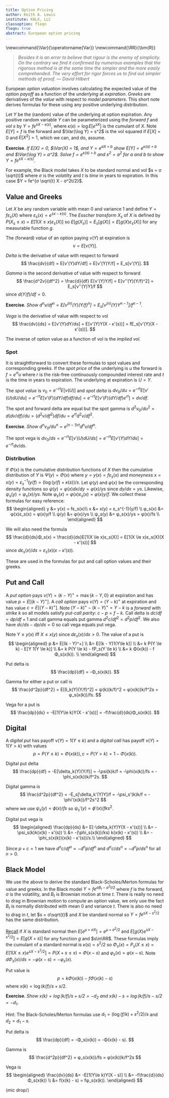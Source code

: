 ```yaml
---
title: Option Pricing
author: Keith A. Lewis
institute: KALX, LLC
classoption: fleqn
fleqn: true
abstract: European option pricing
...
```


\newcommand{\Var}{\operatorname{Var}}
\newcommand{\RR}{\bm{R}}

> _Besides it is an error to believe that rigour is the enemy of simplicity. 
> On the contrary we find it confirmed by numerous examples that the rigorous 
> method is at the same time the simpler and the more easily comprehended. 
> The very effort for rigor forces us to find out simpler methods of proof. 
> &mdash; David Hilbert_

European _option valuation_ involves calculating the expected value of
the _option payoff_ as a function of the _underlying_ at _expiration_.
_Greeks_ are derivatives of the _value_ with respect to _model parameters_.
This short note derives formulas for these using any positive underlying distribution.

Let $Y$ be the (random) value of the underlying at option expiration.
Any positive random variable $Y$ can be parameterized using the _forward_ $f$
and _vol_ $s$ by
$Y = f e^{s X - κ(s)}$, where $κ(s) = \log E[e^{s X}]$ is the cumulant of $X$.
Note $E[Y] = f$ is the forward and $\Var(\log Y) = s^2$ is the vol squared
if $E[X] = 0$ and $E[X^2] = 1$, which we can, and do, assume.

__Exercise__. _If $E[X] = 0$, $\Var(X) = 1$, and $Y = e^{aX + b}$
show $E[Y] = e^{κ(a) + b}$ and $\Var(\log Y) = a^2$.
Solve $f = e^{κ(a) + b}$ and $s^2 = a^2$ for $a$ and $b$
to show $Y = fe^{sX - κ(s)}$_.

For example, the Black model takes $X$ to be standard normal and vol
$s = σ \sqrt{t}$ where $σ$ is the _volatilty_ and $t$ is _time_ in years to expiration.
In this case $Y = fe^{σ \sqrt{t} X - σ^2t/2}$.

## Value and Greeks

Let $X$ be any random variable with mean 0 and variance 1 and define
$Y = fε_s(X)$ where $ε_s(x) = e^{sx - κ(s)}$.
The _Esscher transform_ $X_s$
of $X$ is defined by $P(X_s\le x) = E[1(X\le x)ε_s(X)]$
so $E[g(X_s)] = E_s[g(X)] = E[g(X)ε_s(X)]$ for any measurable function $g$.

The (forward) _value_ of an option paying $ν(Y)$ at expiration is
$$
v = E[ν(Y)].
$$

_Delta_ is the derivative of value with respect to forward
$$
	\frac{dv}{df} = E[ν'(Y)dY/df] = E[ν'(Y)Y/f] = E_s[ν'(Y)].
$$

_Gamma_ is the second derivative of value with respect to forward
$$
	\frac{d^2v}{df^2} = \frac{d}{df} E[ν'(Y)Y/f] = E[ν''(Y)(Y/f)^2] = E_s[ν''(Y)Y]/f
$$
since $d(Y/f)/df = 0$.

__Exercise__. _Show $d^nv/df^n = E[ν^{(n)}(Y)(Y/f)^n] = E_s[ν^{(n)}(Y)Y^{n-1}]/f^{n-1}$_.

_Vega_ is the derivative of value with respect to vol
$$
	\frac{dv}{ds} = E[ν'(Y)dY/ds] = E[ν'(Y)Y(X - κ'(s))] = fE_s[ν'(Y)(X - κ'(s))].
$$

The inverse of option value as a function of vol is the _implied vol_.

### Spot

It is straightforward to convert these formulas to spot values and corresponding greeks.
If the _spot price_ of the underlying is $u$ the forward is $f = e^{rt}u$
where $r$ is the risk-free continuously compounded interest rate and $t$ is
the time in years to expiration. The underlying at expiration is $U = Y$.

The _spot value_ is $v_0 = e^{-rt}E[ν(U)]$ and _spot delta_ is
$dv_0/du = e^{-rt}E[ν'(U) dU/du]
= e^{-rt}E[ν'(F) (dY/df) df/du]
= e^{-rt}E[ν'(F) (dY/df) e^{rt}]
= dv/df$.

The spot and forward delta are equal but the spot gamma is $d^2v_0/du^2 =
d(dv/df)/du = (d^2v/df^2) df/du = e^{rt} d^2v/df^2$.

__Exercise__. _Show $d^nv_0/du^n = e^{(n-1)rt}d^nv/df^n$_.

The spot vega is $dv_0/ds = e^{-rt}E[ν'(U) dU/ds] = e^{-rt}E[ν'(Y) dY/ds] = e^{-rt}dv/ds$.


### Distribution

If $Φ(x)$ is the cumulative distribution functions of $X$ then the cumulative
distribution of $Y$ is $Ψ(y) = Φ(x)$ where $y = y(x) = fε_s(x)$
and _moneyness_ $x = x(y) = ε_s^{-1}(y/f) = (\log(y/f) + κ(s))/s$.
Let $ψ(y)$ and $φ(x)$ be the corresponding density functions so
$ψ(y) = φ(x)dx/dy = φ(x)/ys$ since $dy/dx = ys$.
Likewise, $ψ_s(y) = φ_s(x)/ys$.
Note $φ_s(x) = φ(x)ε_s(x) = φ(x)y/f$.
We collect these formulas for easy reference:
$$
\begin{aligned}
	y &= y(x) = fε_s(x)\\
	x &= x(y) = ε_s^{-1}(y/f) \\
	φ_s(x) &= φ(x)ε_s(x) = φ(x)y/f \\
	ψ(y) &= φ(x)/ys \\
	ψ_s(y) &= φ_s(x)/ys = φ(x)/fs \\
\end{aligned}
$$

We will also need the formula
$$
\frac{d}{ds}Φ_s(x) = \frac{d}{ds}E[1(X \le x)ε_s(X)] = E[1(X \le x)ε_s(X)(X - κ'(s))]
$$
since $dε_s(x)/ds = ε_s(x)(x - κ'(s))$.

These are used in the formulas for put and call option values and their greeks.

## Put and Call

A _put option_ pays $ν(Y) = (k - Y)^+ = \max\{k - Y,0\}$ at expiration and has value
$p = E[(k - Y)^+]$.
A _call option_ pays $ν(Y) = (Y - k)^+$ at expiration and has value $c = E[(Y - k)^+]$.
Note $(Y - k)^+ - (k - Y)^+ = Y - k$ is a _forward_ with _strike_ $k$ so
all models satisfy _put-call parity_: $c - p = f - k$.
Call delta is $dc/df = dp/df + 1$ and call gamma equals put gamma $d^2c/df^2 = d^2p/df^2$.
We also have $dc/ds - dp/ds = 0$ so call vega equals put vega.

Note $Y \le y(x)$ iff $X \le x(y)$ since $dε_s(x)/dx > 0$.
The value of a put is
$$
\begin{aligned}
p &= E[(k - Y)^+] \\
  &= E[(k - Y)1(Y\le k)] \\
  &= k P(Y \le k) - E[Y 1(Y \le k)] \\
  &= k P(Y \le k) - fP_s(Y \le k) \\
  &= k Φ(x(k)) - f Φ_s(x(k)). \\
\end{aligned}
$$

Put delta is
$$
	\frac{dp}{df} = -Φ_s(x(k)). 
$$

Gamma for either a put or call is
$$
	\frac{d^2p}{df^2} = E[δ_k(Y)(Y/f)^2] = ψ(k)(k/f)^2 = φ(x(k))k/f^2s = φ_s(x(k))/fs.
$$

Vega for a put is
$$
	\frac{dp}{ds} = -E[1(Y\le k)Y(X - κ'(s))] = -f\frac{d}{ds}Φ_s(x(k)).
$$ 

## Digital

A _digital put_ has payoff $ν(Y) = 1(Y \le k)$ and
a _digital call_ has payoff $ν(Y) = 1(Y > k)$ with values
$$
	p = P(Y \le k) = Φ(x(k)), c = P(Y > k) = 1 - Φ(x(k)).
$$

Digital put delta 
$$
	\frac{dp}{df} = -E[\delta_k(Y)(Y/f)] = -\psi(k)k/f = -\phi(x(k))/fs = -\phi_s(x(k))k/f^2s.
$$

Digital gamma is 
$$
	\frac{d^2p}{df^2} = -E_s[\delta_k'(Y)Y]/f = -\psi_s'(k)k/f = -\phi'(x(k))/f^2s^2
$$
where we use $\psi_s(y) = \phi(x)/fs$ so $\psi_s'(y) = \phi'(x)/fks^2$.

Digital put vega is 
$$
\begin{aligned}
\frac{dp}{ds} &= E[-\delta_k(Y)Y(X - κ'(s))] \\
	&= -\psi_s(k)k(x(k) - κ'(s)) \\
	&= -(\phi_s(x(k))/ks) k(x(k) - κ'(s)) \\
	&= -\phi_s(x(k))(x(k) - κ'(s))/s.\\
\end{aligned}
$$

Since $p + c = 1$ we have $d^nc/df^n = -d^np/df^n$ and $d^nc/ds^n = -d^np/ds^n$ for all $n > 0$.

## Black Model

We use the above to derive the standard Black-Scholes/Merton formulas
for value and greeks. In the Black model $Y = fe^{σB_t - σ^2t/2}$ where
$f$ is the forward, $σ$ is the volatility, and
$B_t$ is Brownian motion at time $t$. There is really no need to drag
in Brownian motion to compute an option value, we only use the fact
$B_t$ is normally distributed with mean $0$ and variance $t$. There is also no need
to drag in $t$, let $s = σ\sqrt{t}$ and $X$ be standard normal
so $Y = fe^{sX - s^2/2}$ has the same distribution.

[Recall](cdf.html#normal) if $X$ is standard normal then $E[e^{μ + σ X}] = e^{μ + σ^2/2}$
and $E[g(X)e^{s X - s^2/2}] = E[g(X + s)]$ for any function $g$ and $s\in\RR$.
These formulas imply the cumulant of a standard normal is $κ(s) = s^2/2$
so $Φ_s(x) = P_s(X\le x) = E[1(X\le x)e^{s X - s^2/2}] = P(X + s \le x) = Φ(x - s)$
and $φ_s(x) = φ(x - s)$. Note $dΦ_s(x)/ds = -φ(x - s) = -φ_s(x)$.

Put value is 
$$
	p = k Φ(x(k)) - f Φ(x(k) - s)
$$
where $x(k) = \log(k/f)/s + s/2$.

__Exercise__. _Show $x(k) = \log(k/f)/s + s/2 = -d_2$ and $x(k) - s = \log(k/f)/s - s/2 = -d_1$_.

Hint: The Black-Scholes/Merton formulas use $d_1 = (\log(f/k) + s^2/2)/s$ and $d_2 = d_1 - s$.

Put delta is
$$
	\frac{dp}{df} = -Φ_s(x(k)) = -Φ(x(k) - s).
$$

Gamma is
$$
	\frac{d^2p}{df^2} = φ_s(x(k))/fs = φ(x(k))k/f^2s
$$

Vega is
$$
\begin{aligned}
	\frac{dv}{ds} &= -E[1(Y\le k)Y(X - s)] \\
	&= -f\frac{d}{ds}Φ_s(x(k)) \\
	&= f(x(k) - s) = fφ_s(x(k)).
\end{aligned}
$$

$\langle\text{mic drop}/\rangle$
